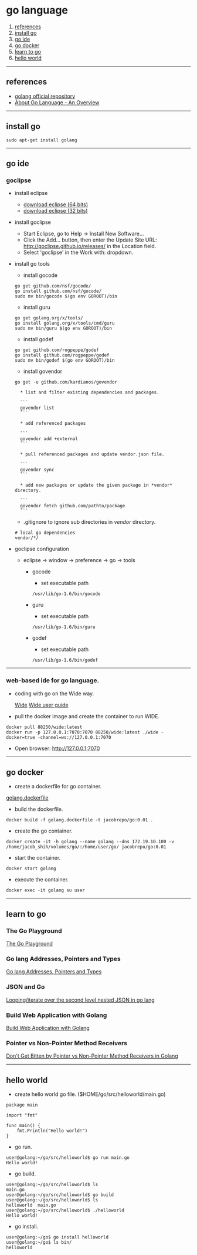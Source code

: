 
# go language

1. [references](#references)
1. [install go](#install_go)
1. [go ide](#go_ide)
1. [go docker](#go_docker)
1. [learn to go](#learn_to_go)
1. [hello world](#hello_world)

---

<a name="references" />

## references
* [golang official repository](https://hub.docker.com/_/golang/)
* [About Go Language - An Overview](https://blog.learngoprogramming.com/about-go-language-an-overview-f0bee143597c)

---

<a name="install_go" />

## install go

```
sudo apt-get install golang
```

---

<a name="go_ide" />

## go ide

### goclipse

* install eclipse

    * [download eclipse (64 bits)](https://www.eclipse.org/downloads/download.php?file=/oomph/epp/oxygen/R2/eclipse-inst-linux64.tar.gz)
    * [download eclipse (32 bits)](https://www.eclipse.org/downloads/download.php?file=/oomph/epp/oxygen/R2/eclipse-inst-linux32.tar.gz)

* install goclipse

    * Start Eclipse, go to Help -> Install New Software...
    * Click the Add... button, then enter the Update Site URL: http://goclipse.github.io/releases/ in the Location field.
    * Select 'goclipse' in the Work with: dropdown.

* install go tools

    * install gocode

    ```
    go get github.com/nsf/gocode/
    go install github.com/nsf/gocode/
    sudo mv bin/gocode $(go env GOROOT)/bin
    ```

    * install guru

    ```
    go get golang.org/x/tools/
    go install golang.org/x/tools/cmd/guru
    sudo mv bin/guru $(go env GOROOT)/bin
    ```

    * install godef

    ```
    go get github.com/rogpeppe/godef
    go install github.com/rogpeppe/godef
    sudo mv bin/godef $(go env GOROOT)/bin
    ```

    * install govendor

    ```
    go get -u github.com/kardianos/govendor
    ```

        * list and filter existing dependencies and packages.

        ```
        govendor list
        ```

        * add referenced packages

        ```
        govendor add +external
        ```

        * pull referenced packages and update vendor.json file.

        ```
        govendor sync
        ```

        * add new packages or update the given package in *vendor* directory.

        ```
        govendor fetch github.com/pathto/package
        ```

    * .gitignore to ignore sub directories in *vendor* directory.

    ```
    # local go dependencies
    vendor/*/
    ```

* goclipse configuration

    * eclipse -> window -> preference -> go -> tools

        * gocode

            * set executable path

            ```
            /usr/lib/go-1.6/bin/gocode
            ```

        * guru

            * set executable path

            ```
            /usr/lib/go-1.6/bin/guru
            ```

        * godef

            * set executable path

            ```
            /usr/lib/go-1.6/bin/godef
            ```

---

### web-based ide for go language.

* coding with go on the Wide way.

    [Wide](https://github.com/b3log/wide)
    [Wide user guide](https://legacy.gitbook.com/book/88250/wide-user-guide/details)

* pull the docker image and create the container to run WIDE.

```
docker pull 88250/wide:latest
docker run -p 127.0.0.1:7070:7070 88250/wide:latest ./wide -docker=true -channel=ws://127.0.0.1:7070
```

* Open browser: http://127.0.0.1:7070


---

<a name="go_docker" />

## go docker

* create a dockerfile for go container.

[golang.dockerfile](golang.dockerfile)

* build the dockerfile.

```
docker build -f golang.dockerfile -t jacobrepo/go:0.01 .
```

* create the go container.

```
docker create -it -h golang --name golang --dns 172.19.10.100 -v /home/jacob_shih/volumes/go/:/home/user/go/ jacobrepo/go:0.01
```

* start the container.

```
docker start golang
```

* execute the container.

```
docker exec -it golang su user
```

---

<a name="learn_to_go" />

## learn to go

### The Go Playground

[The Go Playground](https://play.golang.org/)

### Go lang Addresses, Pointers and Types

[Go lang Addresses, Pointers and Types](https://stackoverflow.com/a/24623251)

### JSON and Go

[Looping/iterate over the second level nested JSON in go lang](https://stackoverflow.com/questions/29366038/looping-iterate-over-the-second-level-nested-json-in-go-lang)

### Build Web Application with Golang

[Build Web Application with Golang](https://legacy.gitbook.com/book/astaxie/build-web-application-with-golang)

### Pointer vs Non-Pointer Method Receivers

[Don't Get Bitten by Pointer vs Non-Pointer Method Receivers in Golang](https://nathanleclaire.com/blog/2014/08/09/dont-get-bitten-by-pointer-vs-non-pointer-method-receivers-in-golang/)

---

<a name="hello_world" />

## hello world

* create hello world go file. ($HOME/go/src/helloworld/main.go)

```
package main

import "fmt"

func main() {
	fmt.Println("Hello world!")
}
```

* go run.

```
user@golang:~/go/src/helloworld$ go run main.go
Hello world!
```

* go build.

```
user@golang:~/go/src/helloworld$ ls
main.go
user@golang:~/go/src/helloworld$ go build
user@golang:~/go/src/helloworld$ ls
helloworld  main.go
user@golang:~/go/src/helloworld$ ./helloworld
Hello world!
```

* go install.

```
user@golang:~/go$ go install helloworld
user@golang:~/go$ ls bin/
helloworld
```

